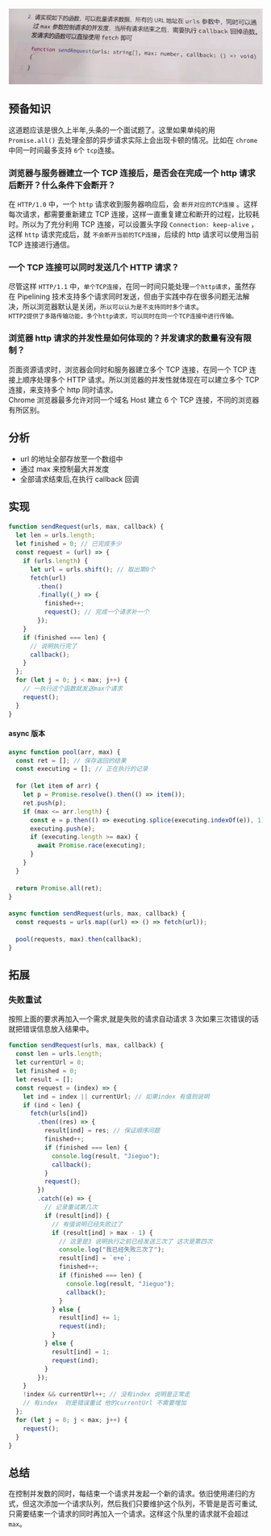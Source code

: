 ![1.png](./imgs/1.png)

## 预备知识

这道题应该是很久上半年,头条的一个面试题了。这里如果单纯的用 `Promise.all()` 去处理全部的异步请求实际上会出现卡顿的情况。比如在 `chrome` 中同一时间最多支持 `6`个 `tcp`连接。

### 浏览器与服务器建立一个 TCP 连接后，是否会在完成一个 http 请求后断开？什么条件下会断开？

在 `HTTP/1.0` 中，一个 `http` 请求收到服务器响应后，会 `断开对应的TCP连接` 。这样每次请求，都需要重新建立 TCP 连接，这样一直重复建立和断开的过程，比较耗时。所以为了充分利用 TCP 连接，可以设置头字段 `Connection: keep-alive` ，这样 `http` 请求完成后，就 `不会断开当前的TCP连接`，后续的 http 请求可以使用当前 TCP 连接进行通信。

### 一个 TCP 连接可以同时发送几个 HTTP 请求？

尽管这样 `HTTP/1.1` 中，`单个TCP连接`，在同一时间只能处理`一个http请求`，虽然存在 Pipelining 技术支持多个请求同时发送，但由于实践中存在很多问题无法解决，所以浏览器默认是关闭，`所以可以认为是不支持同时多个请求`。<br />`HTTP2提供了多路传输功能，多个http请求，可以同时在同一个TCP连接中进行传输。`

### 浏览器 http 请求的并发性是如何体现的？并发请求的数量有没有限制？

页面资源请求时，浏览器会同时和服务器建立多个 TCP 连接，在同一个 TCP 连接上顺序处理多个 HTTP 请求。所以浏览器的并发性就体现在可以建立多个 TCP 连接，来支持多个 http 同时请求。<br />Chrome 浏览器最多允许对同一个域名 Host 建立 6 个 TCP 连接，不同的浏览器有所区别。

## 分析

- url 的地址全部存放至一个数组中
- 通过 max 来控制最大并发度
- 全部请求结束后,在执行 callback 回调

## 实现

```javascript
function sendRequest(urls, max, callback) {
  let len = urls.length;
  let finished = 0; // 已完成多少
  const request = (url) => {
    if (urls.length) {
      let url = urls.shift(); // 取出第0个
      fetch(url)
        .then()
        .finally((_) => {
          finished++;
          request(); // 完成一个请求补一个
        });
    }
    if (finished === len) {
      // 说明执行完了
      callback();
    }
  };
  for (let j = 0; j < max; j++) {
    // 一执行这个函数就发送max个请求
    request();
  }
}
```

#### async 版本

```javascript
async function pool(arr, max) {
  const ret = []; // 保存返回的结果
  const executing = []; // 正在执行的记录

  for (let item of arr) {
    let p = Promise.resolve().then(() => item());
    ret.push(p);
    if (max <= arr.length) {
      const e = p.then(() => executing.splice(executing.indexOf(e)), 1);
      executing.push(e);
      if (executing.length >= max) {
        await Promise.race(executing);
      }
    }
  }

  return Promise.all(ret);
}

async function sendRequest(urls, max, callback) {
  const requests = urls.map((url) => () => fetch(url));

  pool(requests, max).then(callback);
}
```

## 拓展

### 失败重试

按照上面的要求再加入一个需求,就是失败的请求自动请求 3 次如果三次错误的话就把错误信息放入结果中。

```javascript
function sendRequest(urls, max, callback) {
  const len = urls.length;
  let currentUrl = 0;
  let finished = 0;
  let result = [];
  const request = (index) => {
    let ind = index || currentUrl; // 如果index 有值则说明
    if (ind < len) {
      fetch(urls[ind])
        .then((res) => {
          result[ind] = res; // 保证顺序问题
          finished++;
          if (finished === len) {
            console.log(result, "Jieguo");
            callback();
          }
          request();
        })
        .catch((e) => {
          // 记录重试第几次
          if (result[ind]) {
            // 有值说明已经失败过了
            if (result[ind] > max - 1) {
              // 这里是3 说明执行之前已经发送三次了 这次是第四次
              console.log("我已经失败三次了");
              result[ind] = `e+e`;
              finished++;
              if (finished === len) {
                console.log(result, "Jieguo");
                callback();
              }
            } else {
              result[ind] += 1;
              request(ind);
            }
          } else {
            result[ind] = 1;
            request(ind);
          }
        });
    }
    !index && currentUrl++; // 没有index 说明是正常走
    // 有index  则是错误重试 他的currentUrl 不需要增加
  };
  for (let j = 0; j < max; j++) {
    request();
  }
}
```

## 总结

在控制并发数的同时，每结束一个请求并发起一个新的请求。依旧使用递归的方式，但这次添加一个请求队列，然后我们只要维护这个队列，不管是是否可重试,只需要结束一个请求的同时再加入一个请求。这样这个队里的请求就不会超过 `max`。
